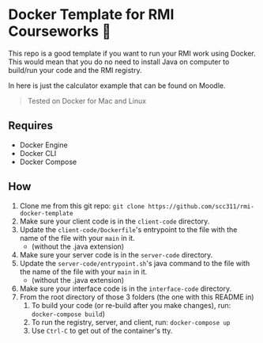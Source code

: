 # Docker Template for RMI Courseworks 🐳

This repo is a good template if you want to run your RMI work using Docker. This would mean that you do no need to install Java on computer to build/run your code and the RMI registry.

In here is just the calculator example that can be found on Moodle.

> Tested on Docker for Mac and Linux

## Requires

  - Docker Engine
  - Docker CLI
  - Docker Compose

## How

  1. Clone me from this git repo: `git clone https://github.com/scc311/rmi-docker-template`
  2. Make sure your client code is in the `client-code` directory.
  3. Update the `client-code/Dockerfile`'s entrypoint to the file with the name of the file with your `main` in it.
     - (without the .java extension)
  4. Make sure your server code is in the `server-code` directory.
  5. Update the `server-code/entrypoint.sh`'s java command to the file with the name of the file with your `main` in it.
     - (without the .java extension)
  6. Make sure your interface code is in the `interface-code` directory.
  7. From the root directory of those 3 folders (the one with this README in)
     1. To build your code (or re-build after you make changes), run: `docker-compose build`)
     2. To run the registry, server, and client, run: `docker-compose up`
     3. Use `Ctrl-C` to get out of the container's tty.

